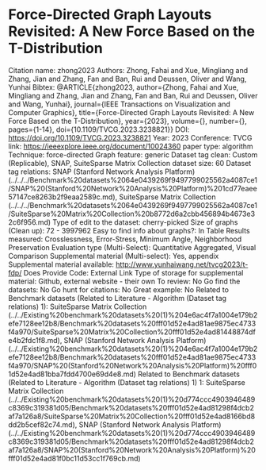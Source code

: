 # Force-Directed Graph Layouts Revisited: A New Force Based on the T-Distribution

Citation name: zhong2023
Authors: Zhong, Fahai and Xue, Mingliang and Zhang, Jian and Zhang, Fan and Ban, Rui and Deussen, Oliver and Wang, Yunhai
Bibtex: @ARTICLE{zhong2023,
  author={Zhong, Fahai and Xue, Mingliang and Zhang, Jian and Zhang, Fan and Ban, Rui and Deussen, Oliver and Wang, Yunhai},
  journal={IEEE Transactions on Visualization and Computer Graphics}, 
  title={Force-Directed Graph Layouts Revisited: A New Force Based on the T-Distribution}, 
  year={2023},
  volume={},
  number={},
  pages={1-14},
  doi={10.1109/TVCG.2023.3238821}}
DOI: https://doi.org/10.1109/TVCG.2023.3238821
Year: 2023
Conference: TVCG
link: https://ieeexplore.ieee.org/document/10024360
paper type: algorithm
Technique: force-directed
Graph feature: generic
Dataset tag clean: Custom (Replicable), SNAP, SuiteSparse Matrix Collection
dataset size: 60
Dataset tag relations: SNAP (Stanford Network Analysis Platform) (../../../Benchmark%20datasets%2064e0439269f9497799025562a4087ce1/SNAP%20(Stanford%20Network%20Analysis%20Platform)%201cd77eaee57147ce8263b2f9eaa2589c.md), SuiteSparse Matrix Collection (../../../Benchmark%20datasets%2064e0439269f9497799025562a4087ce1/SuiteSparse%20Matrix%20Collection%20b8772d6a2cbb456894b4673e32c6f956.md)
Type of edit to the dataset: cherry-picked
Size of graphs (Clean up): 72 - 3997962
Easy to find info about graphs?: In Table
Results measured: Crosslessness, Error-Stress, Minimum Angle, Neighborhood Preservation
Evaluation type (Multi-Select): Quantitative Aggregated, Visual Comparison
Supplemental material (Multi-select): Yes, appendix
Supplemental material available: http://www.yunhaiwang.net/tvcg2023/t-fdp/
Does Provide Code: External Link
Type of storage for supplemental material: Github, external website - their own
To review: No
Go find the datasets: No
Go hunt for citations: No
Great example: No
Related to Benchmark datasets (Related to Literature - Algorithm (Dataset tag relations) 1): SuiteSparse Matrix Collection (../../Existing%20benchmark%20datasets%20(1)%204e6ac4f7a1004e179b2efe7128ee12b8/Benchmark%20datasets%20fff01d52e4ad81ae9875ec4733f4a970/SuiteSparse%20Matrix%20Collection%20fff01d52e4ad81448874dfe4b2fdc1f8.md), SNAP (Stanford Network Analysis Platform) (../../Existing%20benchmark%20datasets%20(1)%204e6ac4f7a1004e179b2efe7128ee12b8/Benchmark%20datasets%20fff01d52e4ad81ae9875ec4733f4a970/SNAP%20(Stanford%20Network%20Analysis%20Platform)%20fff01d52e4ad81bba7fdd4700e69d4e8.md)
Related to Benchmark datasets (Related to Literature - Algorithm (Dataset tag relations) 1) 1: SuiteSparse Matrix Collection (../../Existing%20benchmark%20datasets%20(1)%20d774ccc4903946489c8369c319381d05/Benchmark%20datasets%20fff01d52e4ad81298f4dcb2af7a126a8/SuiteSparse%20Matrix%20Collection%20fff01d52e4ad8166bd8dd2b5cef82c74.md), SNAP (Stanford Network Analysis Platform) (../../Existing%20benchmark%20datasets%20(1)%20d774ccc4903946489c8369c319381d05/Benchmark%20datasets%20fff01d52e4ad81298f4dcb2af7a126a8/SNAP%20(Stanford%20Network%20Analysis%20Platform)%20fff01d52e4ad81f0bc11d53cc1f769cb.md)